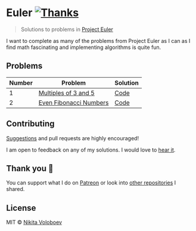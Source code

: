 # Euler [![Thanks](https://img.shields.io/badge/Say%20Thanks-💗-ff69b4.svg)](https://www.patreon.com/nikitavoloboev)
> Solutions to problems in [Project Euler](https://projecteuler.net)

I want to complete as many of the problems from Project Euler as I can as I find math fascinating and implementing algorithms is quite fun.

## Problems
| Number | Problem | Solution |
|---|---|---|
| 1 | [Multiples of 3 and 5](https://projecteuler.net/problem=1) | [Code](https://github.com/nikitavoloboev/euler/blob/master/go/001-multiples-of-3-and-5/001-multiples-of-3-and-5.go) |
| 2 | [Even Fibonacci Numbers](https://projecteuler.net/problem=2) | [Code](https://github.com/nikitavoloboev/euler/blob/master/go/002-even-fibonacci-numbers/002-even-fibonacci-numbers.go) |

## Contributing
[Suggestions](https://github.com/nikitavoloboev/euler/issues) and pull requests are highly encouraged!

I am open to feedback on any of my solutions. I would love to [hear it](https://github.com/nikitavoloboev/euler/issues/new).

## Thank you 💜
You can support what I do on [Patreon](https://www.patreon.com/nikitavoloboev) or look into [other repositories](https://my.mindnode.com/ZKGETDkUaQUsL3q8q9z788CxG84oEHgDiT79GuzX#-143.5,-902.6,0) I shared. 

## License
MIT © [Nikita Voloboev](https://www.nikitavoloboev.xyz)